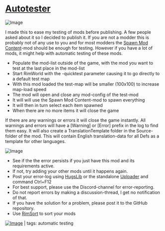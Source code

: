 # [Autotester](https://steamcommunity.com/sharedfiles/filedetails/?id=3497629017)

![Image](https://i.imgur.com/iCj5o7O.png)

I made this to ease my testing of mods before publishing. A few people asked about it so I decided to publish it. 
If you are not a modder this is probably not of any use to you and for most modders the [Spawn Mod Content](https://steamcommunity.com/workshop/filedetails/?id=2922590693)-mod should be enough for testing.
However if you have a lot of mods, it might help with automatic testing of these mods.



- Populate the mod-list outside of the game, with the mod you want to test at the last place in the mod-list
- Start RimWorld with the -quicktest parameter causing it to go directly to a default test map
- With this mod loaded the test-map will be smaller (100x100) to increase map-load speed
- The mod will open and close any mod-config of the test-mod
- It will will use the Spawn Mod Content-mod to spawn everything
- It will then in turn select each item spawned
- When there are no more items it will close the game



If there are any warnings or errors it will close the game instantly.
All warnings and errors will have a [Warning] or [Error] prefix in the log to find them easy.
It will also create a TranslationTemplate folder in the Source-folder of the mod.
This will contain English translation-data for all Defs as a template for other languages.

![Image](https://i.imgur.com/5xwDG6H.png)



-  See if the the error persists if you just have this mod and its requirements active.
-  If not, try adding your other mods until it happens again.
-  Post your error-log using [HugsLib](https://steamcommunity.com/workshop/filedetails/?id=818773962) or the standalone [Uploader](https://steamcommunity.com/sharedfiles/filedetails/?id=2873415404) and command Ctrl+F12
-  For best support, please use the Discord-channel for error-reporting.
-  Do not report errors by making a discussion-thread, I get no notification of that.
-  If you have the solution for a problem, please post it to the GitHub repository.
-  Use [RimSort](https://github.com/RimSort/RimSort/releases/latest) to sort your mods

 

[![Image](https://img.shields.io/github/v/release/emipa606/Autotester?label=latest%20version&style=plastic&labelColor=0070cd&color=white)](https://steamcommunity.com/sharedfiles/filedetails/changelog/3497629017) | tags:  automatic testing
